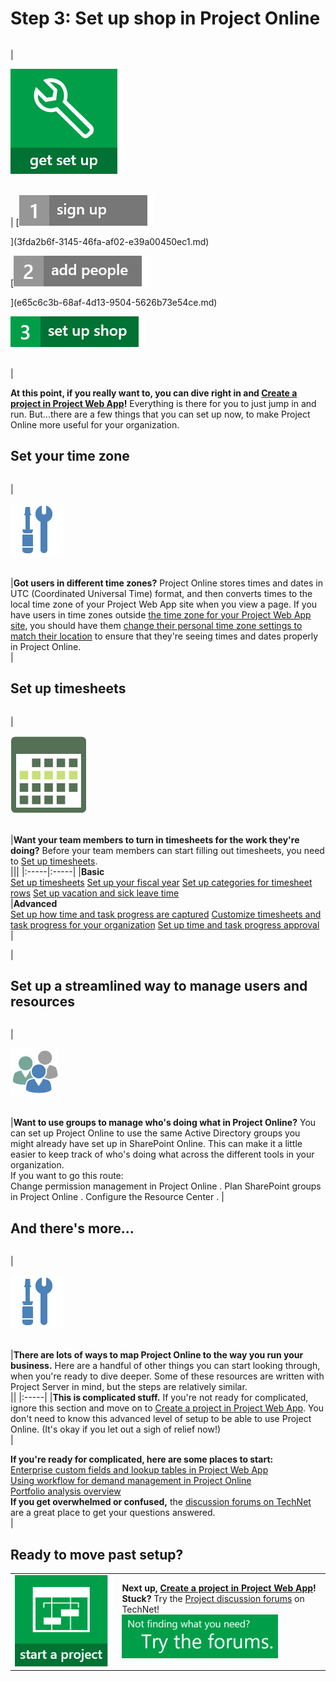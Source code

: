 

# Step 3: Set up shop in Project Online

|||
|:-----|:-----|
|
  
    
    
![Get set up](images/6b503a9c-4ef0-409b-ab56-09e804cfe0c3.png)
  
    
    

  
    
    

  
    
    
 <br/> | [![Step 1: Sign up for Project Online](images/f82f0100-dc58-47d6-960a-28db901de6d8.png)
  
    
    
](3fda2b6f-3145-46fa-af02-e39a00450ec1.md)
  
    
    
 [![Step 2: Add people to Project Online](images/be1ca863-defe-4156-a5b1-68cea288476f.png)
  
    
    
](e65c6c3b-68af-4d13-9504-5626b73e54ce.md)
  
    
    

  
    
    
![Step 3: Set up shop in Project Online](images/e002dacf-722f-4af8-9d22-b606d22a8051.png)
  
    
    

  
    
    

  
    
    
 <br/> |
   
 **At this point, if you really want to, you can dive right in and  [Create a project in Project Web App](072e676d-d798-457d-a4d1-66baaaf6c552.md)!** Everything is there for you to just jump in and run. But...there are a few things that you can set up now, to make Project Online more useful for your organization.
## Set your time zone


|||
|:-----|:-----|
|
  
    
    
![Maintenance](images/e8b5823d-9ce3-4e63-9870-e1923d5d9f21.png)
  
    
    

  
    
    

  
    
    
 <br/> |**Got users in different time zones?** Project Online stores times and dates in UTC (Coordinated Universal Time) format, and then converts times to the local time zone of your Project Web App site when you view a page. If you have users in time zones outside [the time zone for your Project Web App site](http://technet.microsoft.com/library/e9e189c7-16e3-45d3-a090-770be6e83c1a%28Office.14%29.aspx), you should have them  [change their personal time zone settings to match their location](http://technet.microsoft.com/library/CAA1FCCC-BCDB-42F3-9E5B-45957647FFD7%28Office.14%29.aspx) to ensure that they're seeing times and dates properly in Project Online. <br/> |
   

## Set up timesheets


|||
|:-----|:-----|
|
  
    
    
![Time Reporting Period](images/d99055d1-f683-45c1-a532-4f8d8f2cc29e.png)
  
    
    

  
    
    

  
    
    
 <br/> |**Want your team members to turn in timesheets for the work they're doing?** Before your team members can start filling out timesheets, you need to [Set up timesheets](3e20822d-de27-494e-8821-c25b1174586e.md).  <br/> 
|||
|:-----|:-----|
|**Basic** <br/>  [Set up timesheets](3e20822d-de27-494e-8821-c25b1174586e.md)           [Set up your fiscal year](f3955791-d452-4e1f-a5c4-efa1ddb88ecf.md)           [Set up categories for timesheet rows](7e70ec99-927c-4fe0-a94d-c66f6451e497.md)           [Set up vacation and sick leave time](67bdd3e9-9887-45ee-948d-7f3c02a1e5eb.md) <br/> |**Advanced** <br/>  [Set up how time and task progress are captured](55825b21-1a20-4d40-9f26-0ec91bf920d3.md)           [Customize timesheets and task progress for your organization](f787d680-223b-4aa7-92e0-5fc32ed3c962.md)           [Set up time and task progress approval](ac06db07-b8c3-4f58-be63-af68fa974a27.md) <br/> |
   
|
   

## Set up a streamlined way to manage users and resources


|||
|:-----|:-----|
|
  
    
    
![Users](images/9f5e9565-294f-4da4-993c-b29ab4e5bfd6.jpg)
  
    
    

  
    
    

  
    
    
 <br/> |**Want to use groups to manage who's doing what in Project Online?** You can set up Project Online to use the same Active Directory groups you might already have set up in SharePoint Online. This can make it a little easier to keep track of who's doing what across the different tools in your organization. <br/> If you want to go this route:  <br/> 
Change permission management in Project Online . Plan SharePoint groups in Project Online . Configure the Resource Center . |
   

## And there's more...


|||
|:-----|:-----|
|
  
    
    
![Maintenance](images/e8b5823d-9ce3-4e63-9870-e1923d5d9f21.png)
  
    
    

  
    
    

  
    
    
 <br/> |**There are lots of ways to map Project Online to the way you run your business.** Here are a handful of other things you can start looking through, when you're ready to dive deeper. Some of these resources are written with Project Server in mind, but the steps are relatively similar. <br/> 
||
|:-----|
|**This is complicated stuff.** If you're not ready for complicated, ignore this section and move on to [Create a project in Project Web App](072e676d-d798-457d-a4d1-66baaaf6c552.md). You don't need to know this advanced level of setup to be able to use Project Online. (It's okay if you let out a sigh of relief now!)  <br/> |
   
 **If you're ready for complicated, here are some places to start:** <br/>  [Enterprise custom fields and lookup tables in Project Web App](https://technet.microsoft.com/library/gg709725.aspx) <br/>  [Using workflow for demand management in Project Online](06066a32-7e24-4d0a-b629-dd75d9facf02.md) <br/>  [Portfolio analysis overview](https://technet.microsoft.com/library/dn641991.aspx) <br/> **If you get overwhelmed or confused,** the [discussion forums on TechNet](https://social.technet.microsoft.com/forums/en-us/category/project) are a great place to get your questions answered. <br/> |
   

## Ready to move past setup?


|||
|:-----|:-----|
| [![Start a project](images/ae7e9319-6fb9-4225-b966-1c627deea19b.png)          ](072e676d-d798-457d-a4d1-66baaaf6c552.md)|**Next up,  [Create a project in Project Web App](072e676d-d798-457d-a4d1-66baaaf6c552.md)!** <br/> **Stuck?** Try the [Project discussion forums](https://social.technet.microsoft.com/forums/en-us/category/project) on TechNet! <br/>  [![Not finding what you need? Try the forums.](images/46e7095e-10bd-4e68-8a7c-3d9dd849b508.png)          ](https://social.technet.microsoft.com/forums/en-us/category/project) <br/> |
   